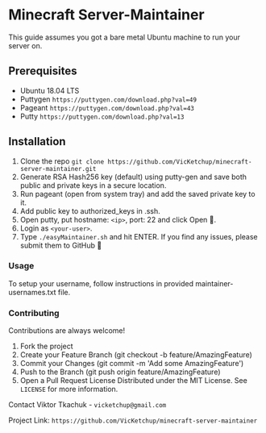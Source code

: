 # Minecraft Server-Maintainer

This guide assumes you got a bare metal Ubuntu machine to run your server on.

## Prerequisites

- Ubuntu 18.04 LTS
- Puttygen
  `https://puttygen.com/download.php?val=49`
- Pageant
  `https://puttygen.com/download.php?val=43`
- Putty
  `https://puttygen.com/download.php?val=13`

## Installation

1. Clone the repo
`git clone https://github.com/VicKetchup/minecraft-server-maintainer.git`
2. Generate RSA Hash256 key (default) using putty-gen and save both public and private keys in a secure location.
3. Run pageant (open from system tray) and add the saved private key to it.
4. Add public key to authorized_keys in .ssh.
5. Open putty, put hostname: `<ip>`, port: 22 and click Open 🙂.
6. Login as `<your-user>`.
7. Type `./easyMaintainer.sh` and hit ENTER.
If you find any issues, please submit them to GitHub 🙂

### Usage

To setup your username, follow instructions in provided maintainer-usernames.txt file.

### Contributing

Contributions are always welcome!
1. Fork the project
2. Create your Feature Branch (git checkout -b feature/AmazingFeature)
3. Commit your Changes (git commit -m 'Add some AmazingFeature')
4. Push to the Branch (git push origin feature/AmazingFeature)
5. Open a Pull Request
License
Distributed under the MIT License. See ` LICENSE ` for more information.

Contact
Viktor Tkachuk - `vicketchup@gmail.com`

Project Link: `https://github.com/VicKetchup/minecraft-server-maintainer`